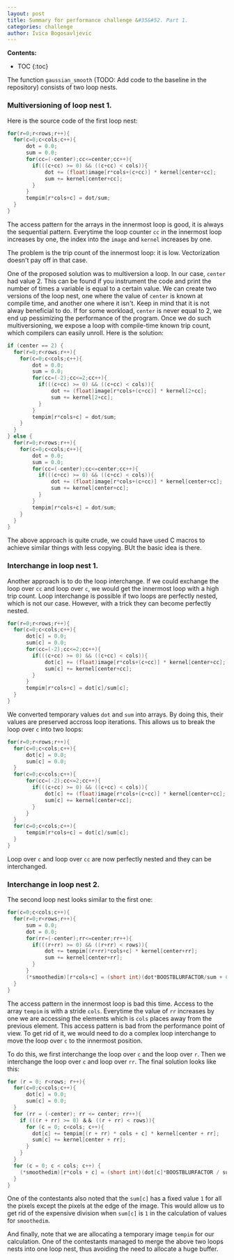 ```yaml
---
layout: post
title: Summary for performance challenge &#35&#52. Part 1.
categories: challenge
author: Ivica Bogosavljevic
---
```


**Contents:**
* TOC
{:toc}

The function `gaussian_smooth` (TODO: Add code to the baseline in the repository) consists of two loop nests. 

### Multiversioning of loop nest 1.

Here is the source code of the first loop nest:

```cpp
for(r=0;r<rows;r++){
  for(c=0;c<cols;c++){
      dot = 0.0;
      sum = 0.0;
      for(cc=(-center);cc<=center;cc++){
        if(((c+cc) >= 0) && ((c+cc) < cols)){
            dot += (float)image[r*cols+(c+cc)] * kernel[center+cc];
            sum += kernel[center+cc];
        }
      }
      tempim[r*cols+c] = dot/sum;
  }
}
```

The access pattern for the arrays in the innermost loop is good, it is always the sequential pattern. Everytime the loop counter `cc` in the innermost loop increases by one, the index into the `image` and `kernel` increases by one.

The problem is the trip count of the innermost loop: it is low. Vectorization doesn't pay off in that case.

One of the proposed solution was to multiversion a loop. In our case, `center` had value 2. This can be found if you instrument the code and print the number of times a variable is equal to a certain value. We can create two versions of the loop nest, one where the value of `center` is known at compile time, and another one where it isn't. Keep in mind that it is not alway beneficial to do. If for some workload, `center` is never equal to 2, we end up pessimizing the performance of the program. Once we do such multiversioning, we expose a loop with compile-time known trip count, which compilers can easily unroll. Here is the solution:

```cpp
if (center == 2) {
  for(r=0;r<rows;r++){
    for(c=0;c<cols;c++){
        dot = 0.0;
        sum = 0.0;
        for(cc=(-2);cc<=2;cc++){
          if(((c+cc) >= 0) && ((c+cc) < cols)){
              dot += (float)image[r*cols+(c+cc)] * kernel[2+cc];
              sum += kernel[2+cc];
          }
        }
        tempim[r*cols+c] = dot/sum;
    }
  }
} else {
  for(r=0;r<rows;r++){
    for(c=0;c<cols;c++){
        dot = 0.0;
        sum = 0.0;
        for(cc=(-center);cc<=center;cc++){
          if(((c+cc) >= 0) && ((c+cc) < cols)){
              dot += (float)image[r*cols+(c+cc)] * kernel[center+cc];
              sum += kernel[center+cc];
          }
        }
        tempim[r*cols+c] = dot/sum;
    }
  }
}
```

The above approach is quite crude, we could have used C macros to achieve similar things with less copying. BUt the basic idea is there.

### Interchange in loop nest 1.

Another approach is to do the loop interchange. If we could exchange the loop over `cc` and loop over `c`, we would get the innermost loop with a high trip count. Loop interchange is possible if two loops are perfectly nested, which is not our case. However, with a trick they can become perfectly nested.

```cpp
for(r=0;r<rows;r++){
  for(c=0;c<cols;c++){
      dot[c] = 0.0;
      sum[c] = 0.0;
      for(cc=(-2);cc<=2;cc++){
        if(((c+cc) >= 0) && ((c+cc) < cols)){
            dot[c] += (float)image[r*cols+(c+cc)] * kernel[center+cc];
            sum[c] += kernel[center+cc];
        }
      }
      tempim[r*cols+c] = dot[c]/sum[c];
  }
}
```

We converted temporary values `dot` and `sum` into arrays. By doing this, their values are preserved accross loop iterations. This allows us to break the loop over `c` into two loops:

```cpp
for(r=0;r<rows;r++){
  for(c=0;c<cols;c++){
      dot[c] = 0.0;
      sum[c] = 0.0;
  }
  for(c=0;c<cols;c++){
      for(cc=(-2);cc<=2;cc++){
        if(((c+cc) >= 0) && ((c+cc) < cols)){
            dot[c] += (float)image[r*cols+(c+cc)] * kernel[center+cc];
            sum[c] += kernel[center+cc];
        }
      }
  }
  for(c=0;c<cols;c++){
      tempim[r*cols+c] = dot[c]/sum[c];
  }
}
```

Loop over `c` and loop over `cc` are now perfectly nested and they can be interchanged.

### Interchange in loop nest 2.

The second loop nest looks similar to the first one:

```cpp
for(c=0;c<cols;c++){
  for(r=0;r<rows;r++){
      sum = 0.0;
      dot = 0.0;
      for(rr=(-center);rr<=center;rr++){
        if(((r+rr) >= 0) && ((r+rr) < rows)){
            dot += tempim[(r+rr)*cols+c] * kernel[center+rr];
            sum += kernel[center+rr];
        }
      }
      (*smoothedim)[r*cols+c] = (short int)(dot*BOOSTBLURFACTOR/sum + 0.5);
  }
}
```

The access pattern in the innermost loop is bad this time. Access to the array `tempim` is with a stride `cols`. Everytime the value of `rr` increases by one we are accessing the elements which is `cols` places away from the previous element. This access pattern is bad from the performance point of view. To get rid of it, we would need to do a complex loop interchange to move the loop over `c` to the innermost position.

To do this, we first interchange the loop over `c` and the loop over `r`. Then we interchange the loop over `c` and loop over `rr`. The final solution looks like this:

```cpp
for (r = 0; r<rows; r++){
  for(c=0;c<cols;c++){
      dot[c] = 0.0;
      sum[c] = 0.0;
  }
  for (rr = (-center); rr <= center; rr++){
    if (((r + rr) >= 0) ＆＆ ((r + rr) < rows)){
      for (c = 0; c<cols; c++){
        dot[c] += tempim[(r + rr) * cols + c] * kernel[center + rr];
        sum[c] += kernel[center + rr];
      }
    }
  }
  for (c = 0; c < cols; c++) {
    (*smoothedim)[r*cols + c] = (short int)(dot[c]*BOOSTBLURFACTOR / sum[c] + 0.5);
  }
}
```

One of the contestants also noted that the `sum[c]` has a fixed value `1` for all the pixels except the pixels at the edge of the image. This would allow us to get rid of the expensive division when `sum[c]` is `1` in the calculation of values for `smoothedim`.

And finally, note that we are allocating a temporary image `tempim` for our calculation. One of the contestants managed to merge the above two loops nests into one loop nest, thus avoiding the need to allocate a huge buffer.

